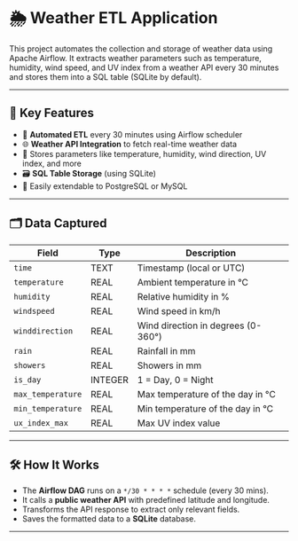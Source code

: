 # 🌦️ Weather ETL Application

This project automates the collection and storage of weather data using Apache Airflow. It extracts weather parameters such as temperature, humidity, wind speed, and UV index from a weather API every 30 minutes and stores them into a SQL table (SQLite by default).

---

## 📌 Key Features

- 🔄 **Automated ETL** every 30 minutes using Airflow scheduler
- 🌐 **Weather API Integration** to fetch real-time weather data
- 🧮 Stores parameters like temperature, humidity, wind direction, UV index, and more
- 🗃️ **SQL Table Storage** (using SQLite)
- 🔧 Easily extendable to PostgreSQL or MySQL

---

## 🗂️ Data Captured

| Field              | Type    | Description                                 |
|--------------------|---------|---------------------------------------------|
| `time`             | TEXT    | Timestamp (local or UTC)                    |
| `temperature`      | REAL    | Ambient temperature in °C                   |
| `humidity`         | REAL    | Relative humidity in %                      |
| `windspeed`        | REAL    | Wind speed in km/h                          |
| `winddirection`    | REAL    | Wind direction in degrees (0-360°)          |
| `rain`             | REAL    | Rainfall in mm                              |
| `showers`          | REAL    | Showers in mm                               |
| `is_day`           | INTEGER | 1 = Day, 0 = Night                          |
| `max_temperature`  | REAL    | Max temperature of the day in °C            |
| `min_temperature`  | REAL    | Min temperature of the day in °C            |
| `ux_index_max`     | REAL    | Max UV index value                          |

---

## 🛠️ How It Works

- The **Airflow DAG** runs on a `*/30 * * * *` schedule (every 30 mins).
- It calls a **public weather API** with predefined latitude and longitude.
- Transforms the API response to extract only relevant fields.
- Saves the formatted data to a **SQLite** database.

---


